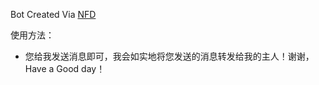 Bot Created Via [NFD](https://github.com/LloydAsp/nfd)

使用方法：

- 您给我发送消息即可，我会如实地将您发送的消息转发给我的主人！谢谢，Have a Good day！

